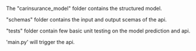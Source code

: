 The "carinsurance_model" folder contains the structured model.

"schemas" folder contains the input and output scemas of the api.

"tests" folder contain few basic unit testing on the model prediction and api.

'main.py' will trigger the api.

